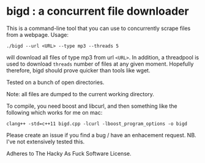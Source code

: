 # bigd : a concurrent file downloader

This is a command-line tool that you can use to concurrently scrape files from a webpage. Usage:

```
./bigd --url <URL> --type mp3 --threads 5
```

will download all files of type mp3 from url `<URL>`. In addition, a threadpool is used to download `threads` 
number of files at any given moment. Hopefully therefore, bigd should prove quicker than tools like wget.

Tested on a bunch of open directories.

Note: all files are dumped to the current working directory.

To compile, you need boost and libcurl, and then something like the following which works for me on mac:

```
clang++ -std=c++11 bigd.cpp -lcurl -lboost_program_options -o bigd
```

Please create an issue if you find a bug / have an enhacement request. NB. I've not extensively tested this.

Adheres to The Hacky As Fuck Software License.